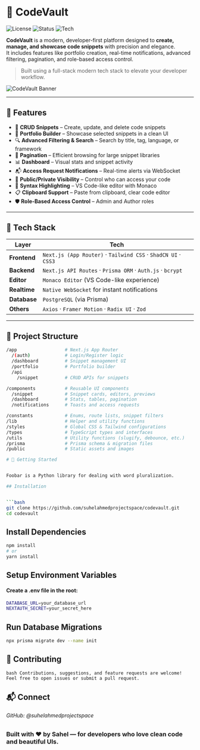 # 🚀 CodeVault

![License](https://img.shields.io/github/license/suhelahmedprojectspace/codevault?style=flat-square)
![Status](https://img.shields.io/badge/status-active-brightgreen?style=flat-square)
![Tech](https://img.shields.io/badge/built%20with-Next.js%20%7C%20Prisma%20%7C%20TailwindCSS%20%7C%20ShadCN-informational?style=flat-square)

**CodeVault** is a modern, developer-first platform designed to **create, manage, and showcase code snippets** with precision and elegance.  
It includes features like portfolio creation, real-time notifications, advanced filtering, pagination, and role-based access control.

> Built using a full-stack modern tech stack to elevate your developer workflow.

![CodeVault Banner](https://your-image-url/banner.png) <!-- Replace this with a real image -->

---

## 🌟 Features

- 🧩 **CRUD Snippets** – Create, update, and delete code snippets
- 💼 **Portfolio Builder** – Showcase selected snippets in a clean UI
- 🔍 **Advanced Filtering & Search** – Search by title, tag, language, or framework
- 📄 **Pagination** – Efficient browsing for large snippet libraries
- 📊 **Dashboard** – Visual stats and snippet activity
- 📬 **Access Request Notifications** – Real-time alerts via WebSocket
- 🔐 **Public/Private Visibility** – Control who can access your code
- 🎨 **Syntax Highlighting** – VS Code-like editor with Monaco
- 📋 **Clipboard Support** – Paste from clipboard, clear code editor
- 🛡️ **Role-Based Access Control** – Admin and Author roles

---

## 🧪 Tech Stack

| Layer        | Tech                                                                 |
|--------------|----------------------------------------------------------------------|
| **Frontend** | `Next.js (App Router)` · `Tailwind CSS` · `ShadCN UI` · `CSS3`       |
| **Backend**  | `Next.js API Routes` · `Prisma ORM` · `Auth.js` · `bcrypt`           |
| **Editor**   | `Monaco Editor` (VS Code-like experience)                            |
| **Realtime** | `Native WebSocket` for instant notifications                         |
| **Database** | `PostgreSQL` (via Prisma)                                            |
| **Others**   | `Axios` · `Framer Motion` · `Radix UI` · `Zod`                       |

---

## 📁 Project Structure

```bash
/app                  # Next.js App Router
  /(auth)             # Login/Register logic
  /dashboard          # Snippet management UI
  /portfolio          # Portfolio builder
  /api
    /snippet          # CRUD APIs for snippets

/components           # Reusable UI components
  /snippet            # Snippet cards, editors, previews
  /dashboard          # Stats, tables, pagination
  /notifications      # Toasts and access requests

/constants            # Enums, route lists, snippet filters
/lib                  # Helper and utility functions
/styles               # Global CSS & Tailwind configurations
/types                # TypeScript types and interfaces
/utils                # Utility functions (slugify, debounce, etc.)
/prisma               # Prisma schema & migration files
/public               # Static assets and images

# 🚀 Getting Started


Foobar is a Python library for dealing with word pluralization.

## Installation


```bash
git clone https://github.com/suhelahmedprojectspace/codevault.git
cd codevault
```

## Install Dependencies

```bash
npm install
# or
yarn install
```
## Setup Environment Variables

#### Create a .env file in the root:

```bash
DATABASE_URL=your_database_url
NEXTAUTH_SECRET=your_secret_here
```

## Run Database Migrations

```bash
npx prisma migrate dev --name init
```

## 🤝 Contributing

```bash Contributions, suggestions, and feature requests are welcome! Feel free to open issues or submit a pull request.```


## 📬 Connect
###### GitHub: @suhelahmedprojectspace

### Built with ❤️ by Sahel — for developers who love clean code and beautiful UIs.


